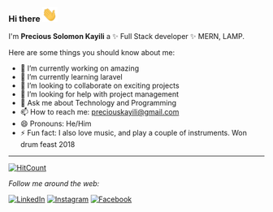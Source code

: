 ### Hi there <img src="https://github.com/ABSphreak/ABSphreak/blob/master/gifs/Hi.gif" width="30px">


I'm **Precious Solomon Kayili** a ✨ Full Stack developer ✨ MERN, LAMP.

Here are some things you should know about me:

- 🔭 I’m currently working on amazing
- 🌱 I’m currently learning laravel
- 👯 I’m looking to collaborate on exciting projects
- 🤔 I’m looking for help with project management
- 💬 Ask me about Technology and Programming
- 📫 How to reach me: preciouskayili@gmail.com
- 😄 Pronouns: He/Him
- ⚡ Fun fact: I also love music, and play a couple of instruments. Won drum feast 2018



---
[![HitCount](http://hits.dwyl.com/ABSphreak/ABSphreak.svg)](http://hits.dwyl.com/ABSphreak/ABSphreak)

<i>Follow me around the web:</i><br>

<a href="https://ng.linkedin.com/in/precious-solomon-kayili-97380a195" target="_blank"><img src="https://img.shields.io/badge/LinkedIn-%230077B5.svg?&style=flat-square&logo=linkedin&logoColor=white" alt="LinkedIn"></a>
<a href="https://www.instagram.com/kayilipresh" target="_blank"><img src="https://img.shields.io/badge/Instagram-%23E4405F.svg?&style=flat-square&logo=instagram&logoColor=white" alt="Instagram"></a>
<a href="https://www.facebook.com/precious.solomonkayili" target="_blank"><img src="https://img.shields.io/badge/Facebook-%231877F2.svg?&style=flat-square&logo=facebook&logoColor=white" alt="Facebook"></a>
</div>


